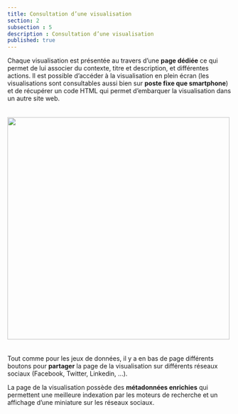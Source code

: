 ```yaml
---
title: Consultation d’une visualisation
section: 2
subsection : 5
description : Consultation d’une visualisation
published: true
---
```

Chaque visualisation est présentée au travers d’une **page dédiée** ce qui permet de lui associer du contexte, titre et description, et différentes actions. Il est possible d’accéder à la visualisation en plein écran (les visualisations sont consultables aussi bien sur **poste fixe que smartphone**) et de récupérer un code HTML qui permet d’embarquer la visualisation dans un autre site web.

<img src="./images/functional-presentation/detail-visualisation.jpg"
     height="500" style="margin:20px auto;" />
     
Tout comme pour les jeux de données, il y a en bas de page différents boutons pour **partager** la page de la visualisation sur différents réseaux sociaux (Facebook, Twitter, Linkedin, ...).

La page de la visualisation possède des **métadonnées enrichies** qui permettent une meilleure indexation par les moteurs de recherche et un affichage d’une miniature sur les réseaux sociaux.
